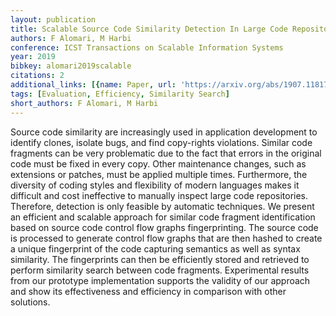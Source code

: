```yaml
---
layout: publication
title: Scalable Source Code Similarity Detection In Large Code Repositories
authors: F Alomari, M Harbi
conference: ICST Transactions on Scalable Information Systems
year: 2019
bibkey: alomari2019scalable
citations: 2
additional_links: [{name: Paper, url: 'https://arxiv.org/abs/1907.11817'}]
tags: [Evaluation, Efficiency, Similarity Search]
short_authors: F Alomari, M Harbi
---
```

Source code similarity are increasingly used in application development to
identify clones, isolate bugs, and find copy-rights violations. Similar code
fragments can be very problematic due to the fact that errors in the original
code must be fixed in every copy. Other maintenance changes, such as extensions
or patches, must be applied multiple times. Furthermore, the diversity of
coding styles and flexibility of modern languages makes it difficult and cost
ineffective to manually inspect large code repositories. Therefore, detection
is only feasible by automatic techniques. We present an efficient and scalable
approach for similar code fragment identification based on source code control
flow graphs fingerprinting. The source code is processed to generate control
flow graphs that are then hashed to create a unique fingerprint of the code
capturing semantics as well as syntax similarity. The fingerprints can then be
efficiently stored and retrieved to perform similarity search between code
fragments. Experimental results from our prototype implementation supports the
validity of our approach and show its effectiveness and efficiency in
comparison with other solutions.